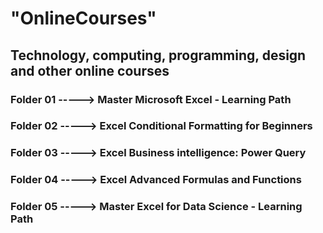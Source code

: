 # "OnlineCourses"
## Technology, computing, programming, design and other online courses
### Folder 01 -----> Master Microsoft Excel - Learning Path
### Folder 02 -----> Excel Conditional Formatting for Beginners
### Folder 03 -----> Excel Business intelligence: Power Query
### Folder 04 -----> Excel Advanced Formulas and Functions
### Folder 05 -----> Master Excel for Data Science - Learning Path